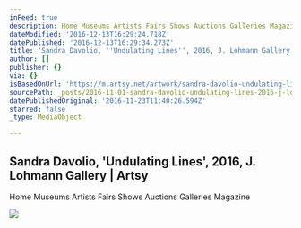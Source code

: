 ```yaml
---
inFeed: true
description: Home Museums Artists Fairs Shows Auctions Galleries Magazine
dateModified: '2016-12-13T16:29:24.718Z'
datePublished: '2016-12-13T16:29:34.273Z'
title: 'Sandra Davolio, ''Undulating Lines'', 2016, J. Lohmann Gallery | Artsy'
author: []
publisher: {}
via: {}
isBasedOnUrl: 'https://m.artsy.net/artwork/sandra-davolio-undulating-lines'
sourcePath: _posts/2016-11-01-sandra-davolio-undulating-lines-2016-j-lohmann-gallery.md
datePublishedOriginal: '2016-11-23T11:40:26.594Z'
starred: false
_type: MediaObject

---
```

<article style=""><h1>Sandra Davolio, 'Undulating Lines', 2016, J. Lohmann Gallery | Artsy</h1><p>Home Museums Artists Fairs Shows Auctions Galleries Magazine</p><img src="https://d32dm0rphc51dk.cloudfront.net/KOsW3_aSSDONjcR3bA_7Ew/large.jpg" /></article>